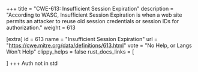 +++
title = "CWE-613: Insufficient Session Expiration"
description	= "According to WASC, Insufficient Session Expiration is when a web site permits an attacker to reuse old session credentials or session IDs for authorization."
weight = 613

[extra]
id = 613
name = "Insufficient Session Expiration"
url = "https://cwe.mitre.org/data/definitions/613.html"
vote = "No Help, or Langs Won't Help"
clippy_helps = false
rust_docs_links = [
	
]
+++
Auth not in std

